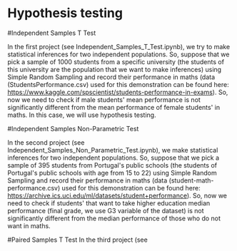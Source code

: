 # Hypothesis testing

#Independent Samples T Test

In the first project (see Independent_Samples_T_Test.ipynb), we try to make statistical inferences for two independent populations. So, suppose that we pick a sample of 1000 students from a specific university (the students of this university are the population that we want to make inferences) using Simple Random Sampling and record their performance in maths (data (StudentsPerformance.csv) used for this demonstration can be found here: https://www.kaggle.com/spscientist/students-performance-in-exams). So, now we need to check if male students' mean performance is not significantly different from the mean performance of female students' in maths. In this case, we will use hypothesis testing.

#Independent Samples Non-Parametric Test

In the second project (see Independent_Samples_Non_Parametric_Test.ipynb), we make statistical inferences for two independent populations. So, suppose that we pick a sample of 395 students from Portugal's public schools (the students of Portugal's public schools with age from 15 to 22) using Simple Random Sampling and record their performance in maths (data (student-math-performance.csv) used for this demonstration can be found here: https://archive.ics.uci.edu/ml/datasets/student+performance). So, now we need to check if students' that want to take higher education median performance (final grade, we use G3 variable of the dataset) is not significantly different from the median performance of those who do not want in maths. 

#Paired Samples T Test
In the third project (see 
